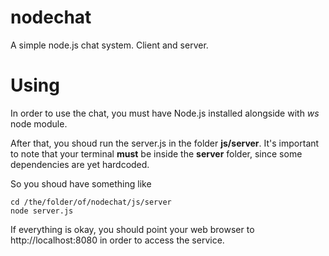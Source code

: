 nodechat
========

A simple node.js chat system. Client and server.

Using
=====

In order to use the chat, you must have Node.js installed alongside with _ws_ node module.

After that, you shoud run the server.js in the folder **js/server**. It's important to note that your terminal **must** be inside the **server** folder, since some dependencies are yet hardcoded.

So you shoud have something like

    cd /the/folder/of/nodechat/js/server
    node server.js

If everything is okay, you should point your web browser to http://localhost:8080 in order to access the service.
